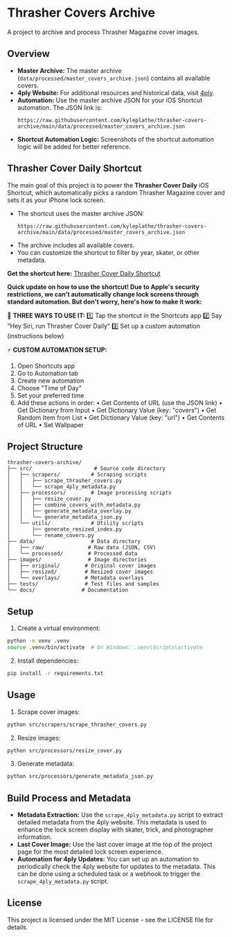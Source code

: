 # Thrasher Covers Archive

A project to archive and process Thrasher Magazine cover images.

## Overview

- **Master Archive:** The master archive (`data/processed/master_covers_archive.json`) contains all available covers.
- **4ply Website:** For additional resources and historical data, visit [4ply](https://4plymagazine.com/).
- **Automation:** Use the master archive JSON for your iOS Shortcut automation. The JSON link is:
  ```
  https://raw.githubusercontent.com/kyleplathe/thrasher-covers-archive/main/data/processed/master_covers_archive.json
  ```
- **Shortcut Automation Logic:** Screenshots of the shortcut automation logic will be added for better reference.

## Thrasher Cover Daily Shortcut

The main goal of this project is to power the **Thrasher Cover Daily** iOS Shortcut, which automatically picks a random Thrasher Magazine cover and sets it as your iPhone lock screen.

- The shortcut uses the master archive JSON:
  ```
  https://raw.githubusercontent.com/kyleplathe/thrasher-covers-archive/main/data/processed/master_covers_archive.json
  ```
- The archive includes all available covers.
- You can customize the shortcut to filter by year, skater, or other metadata.

**Get the shortcut here:** [Thrasher Cover Daily Shortcut](https://www.icloud.com/shortcuts/3082f51868c54982bddab31254876771)

**Quick update on how to use the shortcut! Due to Apple's security restrictions, we can't automatically change lock screens through standard automation. But don't worry, here's how to make it work:**

📱 **THREE WAYS TO USE IT:**
1️⃣ Tap the shortcut in the Shortcuts app
2️⃣ Say "Hey Siri, run Thrasher Cover Daily"
3️⃣ Set up a custom automation (instructions below)

⚡️ **CUSTOM AUTOMATION SETUP:**
1. Open Shortcuts app
2. Go to Automation tab
3. Create new automation
4. Choose "Time of Day"
5. Set your preferred time
6. Add these actions in order:
   • Get Contents of URL (use the JSON link)
   • Get Dictionary from Input
   • Get Dictionary Value (key: "covers")
   • Get Random Item from List
   • Get Dictionary Value (key: "url")
   • Get Contents of URL
   • Set Wallpaper

## Project Structure

```
thrasher-covers-archive/
├── src/                    # Source code directory
│   ├── scrapers/          # Scraping scripts
│   │   ├── scrape_thrasher_covers.py
│   │   └── scrape_4ply_metadata.py
│   ├── processors/        # Image processing scripts
│   │   ├── resize_cover.py
│   │   ├── combine_covers_with_metadata.py
│   │   ├── generate_metadata_overlay.py
│   │   └── generate_metadata_json.py
│   └── utils/             # Utility scripts
│       ├── generate_resized_index.py
│       └── rename_covers.py
├── data/                  # Data directory
│   ├── raw/              # Raw data (JSON, CSV)
│   └── processed/        # Processed data
├── images/               # Image directories
│   ├── original/        # Original cover images
│   ├── resized/         # Resized cover images
│   └── overlays/        # Metadata overlays
├── tests/               # Test files and samples
└── docs/               # Documentation
```

## Setup

1. Create a virtual environment:
```bash
python -m venv .venv
source .venv/bin/activate  # On Windows: .venv\Scripts\activate
```

2. Install dependencies:
```bash
pip install -r requirements.txt
```

## Usage

1. Scrape cover images:
```bash
python src/scrapers/scrape_thrasher_covers.py
```

2. Resize images:
```bash
python src/processors/resize_cover.py
```

3. Generate metadata:
```bash
python src/processors/generate_metadata_json.py
```

## Build Process and Metadata

- **Metadata Extraction:** Use the `scrape_4ply_metadata.py` script to extract detailed metadata from the 4ply website. This metadata is used to enhance the lock screen display with skater, trick, and photographer information.
- **Last Cover Image:** Use the last cover image at the top of the project page for the most detailed lock screen experience.
- **Automation for 4ply Updates:** You can set up an automation to periodically check the 4ply website for updates to the metadata. This can be done using a scheduled task or a webhook to trigger the `scrape_4ply_metadata.py` script.

## License

This project is licensed under the MIT License - see the LICENSE file for details. 